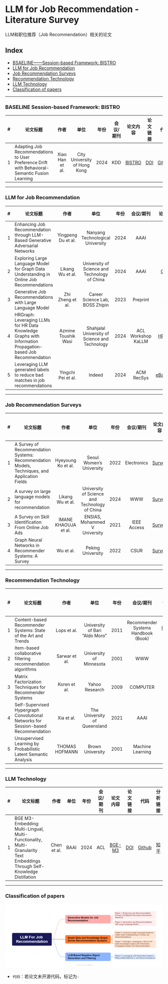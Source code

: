 # LLM for Job Recommendation - Literature Survey

LLM和职位推荐（Job Recommendation）相关的论文

## Index
- [BSAELINE——Session-based Framework: BISTRO](#baseline-session-based-framework-bistro)
- [LLM for Job Recommendation](#llm-for-job-recommendation)
- [Job Recommendation Surveys](#job-recommendation-surveys)
- [Recommendation Technology](#recommendation-technology)
- [LLM Technology](#llm-technology)
- [Classification of papers](#classification-of-papers)

---
### BASELINE Session-based Framework: BISTRO
| # 	| 论文标题 	| 作者 	| 单位 	| 年份 	| 会议/期刊 	| 论文内容 	| 论文链接 	| 代码 	|
|:---:	|---	|:---:	|:---:	|:---:	|:---:	|:---:	|:---:	|:---:	|
| 1 	| Adapting Job Recommendations to User Preference Drift with Behavioral-Semantic Fusion Learning 	| Xiao Han et al. 	| City University of Hong Kong 	| 2024 	| KDD 	| [BISTRO](BASELINE%20Session-based%20Framework%3A%20BISTRO/1_BISTRO.md) | [DOI](https://doi.org/10.1145/3637528.3671759) | [Github](https://github.com/Applied-Machine-Learning-Lab/BISTRO) |

---
### LLM for Job Recommendation
| # 	| 论文标题 	| 作者 	| 单位 	| 年份 	| 会议/期刊 	| 论文内容 	| 论文链接 	| 代码 	|
|:---:	|---	|:---:	|:---:	|:---:	|:---:	|:---:	|:---:	|:---:	|
| 1 	| Enhancing Job Recommendation through LLM-Based Generative Adversarial Networks 	| Yingpeng Du et al. 	| Nanyang Technological University 	| 2024 	| AAAI 	| [LGIR](LLM%20for%20Job%20Recommendation/1_LGIR.md) | [DOI](https://doi.org/10.1609/aaai.v38i8.28678) | - |
| 2 	| Exploring Large Language Model for Graph Data Understanding in Online Job Recommendations 	| Likang Wu et al. 	| University of Science and Technology of China 	| 2024 	| AAAI 	| [GLRec](LLM%20for%20Job%20Recommendation/2_GLRec.md) | [DOI](https://doi.org/10.1609/aaai.v38i8.28769) | [Github](https://github.com/WLiK/GLRec) |
| 3 	| Generative Job Recommendations with Large Language Model 	| Zhi Zheng et al. 	| Career Science Lab, BOSS Zhipin 	| 2023 	| Preprint 	| [GIRL](LLM%20for%20Job%20Recommendation/3_GIRL.md) | [arXiv](https://arxiv.org/abs/2307.02157) | - |
| 4 	| HRGraph: Leveraging LLMs for HR Data Knowledge Graphs with Information Propagation-based Job Recommendation 	| Azmine Toushik Wasi 	| Shahjalal University of Science and Technology 	| 2024 	| ACL Workshop KaLLM 	| [HRGraph](LLM%20for%20Job%20Recommendation/4_HRGraph.md) | [DOI](https://doi.org/10.48550/arXiv.2408.13521) | [Github](https://github.com/azminewasi/HRGraph) |
| 5 	| Leveraging LLM generated labels to reduce bad matches in job recommendations 	| Yingchi Pei et al. 	| Indeed 	| 2024 	| ACM RecSys 	| [eBadMatch](LLM%20for%20Job%20Recommendation/5_eBadMatch.md) | [DOI](https://doi.org/10.1145/3640457.3688043) | - |

---

### Job Recommendation Surveys
| # 	| 论文标题 	| 作者 	| 单位 	| 年份 	| 会议/期刊 	| 论文内容 	| 论文链接 	| 代码 	| 分析链接  |
|:---:	|---	|:---:	|:---:	|:---:	|:---:	|:---:	|:---:	|:---:	|:---:	|
| 1 	| A Survey of Recommendation Systems: Recommendation Models, Techniques, and Application Fields 	| Hyeyoung Ko et al. 	| Seoul Women’s University 	| 2022 	| Electronics 	| [Survey](Job%20Recommendation%20Surveys/1_Survey.md) | [DOI](https://doi.org/10.3390/electronics11010141) | - | - |
| 2 	| A survey on large language models for recommendation 	| Likang Wu et al. 	| University of Science and Technology of China 	| 2024 	| WWW 	| [Survey](Job%20Recommendation%20Surveys/2_Survey.md) | [DOI](https://doi.org/10.1007/s11280-024-01291-2) | [LLM4Rec](https://github.com/WLiK/LLM4Rec-Awesome-Papers) | - |
| 3 	| A Survey on Skill Identification From Online Job Ads 	| IMANE KHAOUJA et al. 	| ENSIAS, Mohammed V University 	| 2021 	| IEEE Access 	| [Survey](Job%20Recommendation%20Surveys/3_Survey.md) | [DOI](https://ieeexplore.ieee.org/document/9517309) | - | - |
| 4 	| Graph Neural Networks in Recommender Systems: A Survey 	| Wu et al. 	| Peking University 	| 2022 	| CSUR 	| [Survey](Job%20Recommendation%20Surveys/4_Survey.md) | [DOI](https://dl.acm.org/doi/10.1145/3535101) | [Github](https://github.com/wusw14/GNN-in-RS) | [知乎](https://zhuanlan.zhihu.com/p/362853488) |
 
---

### Recommendation Technology
| # 	| 论文标题 	| 作者 	| 单位 	| 年份 	| 会议/期刊 	| 论文内容 	| 论文链接 	| 代码 	| 分析链接  |
|:---:	|---	|:---:	|:---:	|:---:	|:---:	|:---:	|:---:	|:---:	|:---:	|
| 1 	| Content-based Recommender Systems: State of the Art and Trends 	| Lops et al. 	| University of Bari “Aldo Moro” 	| 2011 	| Recommender Systems Handbook (Book) 	| [Content-based](Recommendation%20Technology/1_Content-based.md) | [DOI](https://doi.org/10.1007/978-0-387-85820-3_3) | - | - |
| 2 	| Item-based collaborative filtering recommendation algorithms 	| Sarwar et al. 	| University of Minnesota 	| 2001 	| WWW 	| [CF](Recommendation%20Technology/2_CF.md) | [DOI](https://dl.acm.org/doi/10.1145/371920.372071) | - | [CSDN](https://blog.csdn.net/han__xuefeng/article/details/106652266) |
| 3 	| Matrix Factorization Techniques for Recommender Systems 	| Koren et al. 	| Yahoo Research 	| 2009 	| COMPUTER 	| [MF](Recommendation%20Technology/3_MF.md) | [DOI](https://ieeexplore.ieee.org/abstract/document/5197422) | - | [知乎](https://zhuanlan.zhihu.com/p/28577447?from_voters_page=true) |
| 4 	| Self-Supervised Hypergraph Convolutional Networks for Session-based Recommendation 	| Xia et al. 	| The University of Queensland 	| 2021 	| AAAI 	| [DHCN](Recommendation%20Technology/4_DHCN.md) | [DOI](https://ojs.aaai.org/index.php/AAAI/article/view/16578) | [Github](https://github.com/xiaxin1998/DHCN) | [CSDN](https://blog.csdn.net/qq_39087432/article/details/120881848) |
| 5 	| Unsupervised Learning by Probabilistic Latent Semantic Analysis 	| THOMAS HOFMANN 	| Brown University 	| 2001 	| Machine Learning	| [PLSA](Recommendation%20Technology/5_PLSA.md) | [DOI](https://doi.org/10.1023/A:1007617005950) | - | - |

---

### LLM Technology
| # 	| 论文标题 	| 作者 	| 单位 	| 年份 	| 会议/期刊 	| 论文内容 	| 论文链接 	| 代码 	| 分析链接  |
|:---:	|---	|:---:	|:---:	|:---:	|:---:	|:---:	|:---:	|:---:	|:---:	|
| 1 	| BGE M3-Embedding: Multi-Lingual, Multi-Functionality, Multi-Granularity Text Embeddings Through Self-Knowledge Distillation 	| Chen et al. 	| BAAI | 2024 	| ACL | [BGE-M3](LLM%20Technology/1_BGE-M3.md) | [DOI](https://aclanthology.org/2024.findings-acl.137/) | [Github](https://github.com/FlagOpen/FlagEmbedding) | [知乎](https://zhuanlan.zhihu.com/p/1393866720) |

---

### Classification of papers
![Showcase](Classification-of-papers.png)

- `代码`：若论文未开源代码，标记为`-`
